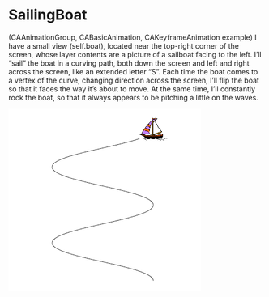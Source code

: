 # SailingBoat
(CAAnimationGroup, CABasicAnimation, CAKeyframeAnimation example)
I have a small view (self.boat), located near the top-right corner of the screen, whose layer contents are a picture of a sailboat facing to the left. I’ll “sail” the boat in a curving path, both down the screen and left and right across the screen, like an extended letter “S”. Each time the boat comes to a vertex of the curve, changing direction across the screen, I’ll flip the boat so that it faces the way it’s about to move. At the same time, I’ll constantly rock the boat, so that it always appears to be pitching a little on the waves.

![A](https://github.com/Lilyeka/SailingBoat/blob/master/SailingBoat/boatPath.png "A boat and the course she’ll sail")
